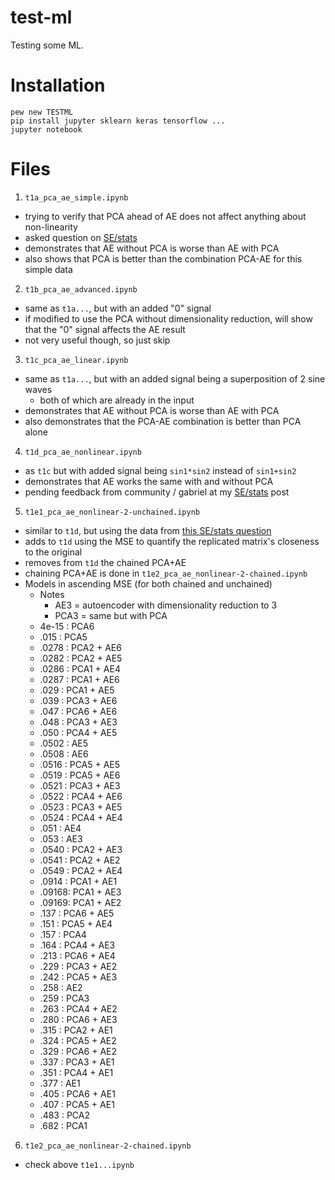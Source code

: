 # test-ml
Testing some ML.

# Installation
```
pew new TESTML
pip install jupyter sklearn keras tensorflow ...
jupyter notebook
```

# Files
1. `t1a_pca_ae_simple.ipynb`
  - trying to verify that PCA ahead of AE does not affect anything about non-linearity
  - asked question on [SE/stats](https://stats.stackexchange.com/questions/292181/does-pca-ahead-of-an-autoencoder-deter-it-from-detecting-non-linearity)
  - demonstrates that AE without PCA is worse than AE with PCA
  - also shows that PCA is better than the combination PCA-AE for this simple data

2. `t1b_pca_ae_advanced.ipynb`
  - same as `t1a...`, but with an added "0" signal
  - if modified to use the PCA without dimensionality reduction, will show that the "0" signal affects the AE result
  - not very useful though, so just skip

3. `t1c_pca_ae_linear.ipynb`
  - same as `t1a...`, but with an added signal being a superposition of 2 sine waves
    - both of which are already in the input
  - demonstrates that AE without PCA is worse than AE with PCA
  - also demonstrates that the PCA-AE combination is better than PCA alone

4. `t1d_pca_ae_nonlinear.ipynb`
  - as `t1c` but with added signal being `sin1*sin2` instead of `sin1+sin2`
  - demonstrates that AE works the same with and without PCA
  - pending feedback from community / gabriel at my [SE/stats](https://stats.stackexchange.com/questions/292181/does-pca-ahead-of-an-autoencoder-deter-it-from-detecting-non-linearity) post

5. `t1e1_pca_ae_nonlinear-2-unchained.ipynb`
  - similar to `t1d`, but using the data from [this SE/stats question](https://stats.stackexchange.com/questions/190148/autoencoder-pca-tensorflow?rq=1)
  - adds to `t1d` using the MSE to quantify the replicated matrix's closeness to the original
  - removes from `t1d` the chained PCA+AE
  - chaining PCA+AE is done in `t1e2_pca_ae_nonlinear-2-chained.ipynb`
  - Models in ascending MSE (for both chained and unchained)
    - Notes
      - AE3 = autoencoder with dimensionality reduction to 3
      - PCA3 = same but with PCA
    - 4e-15 : PCA6
    - .015  : PCA5
    - .0278 : PCA2 + AE6
    - .0282 : PCA2 + AE5
    - .0286 : PCA1 + AE4
    - .0287 : PCA1 + AE6
    - .029  : PCA1 + AE5
    - .039  : PCA3 + AE6
    - .047  : PCA6 + AE6
    - .048  : PCA3 + AE3
    - .050  : PCA4 + AE5
    - .0502 :        AE5
    - .0508 :        AE6
    - .0516 : PCA5 + AE5
    - .0519 : PCA5 + AE6
    - .0521 : PCA3 + AE3
    - .0522 : PCA4 + AE6
    - .0523 : PCA3 + AE5
    - .0524 : PCA4 + AE4
    - .051  :        AE4
    - .053  :        AE3
    - .0540 : PCA2 + AE3
    - .0541 : PCA2 + AE2
    - .0549 : PCA2 + AE4
    - .0914 : PCA1 + AE1
    - .09168: PCA1 + AE3
    - .09169: PCA1 + AE2
    - .137  : PCA6 + AE5
    - .151  : PCA5 + AE4
    - .157  : PCA4
    - .164  : PCA4 + AE3
    - .213  : PCA6 + AE4
    - .229  : PCA3 + AE2
    - .242  : PCA5 + AE3
    - .258  :        AE2
    - .259  : PCA3
    - .263  : PCA4 + AE2
    - .280  : PCA6 + AE3
    - .315  : PCA2 + AE1
    - .324  : PCA5 + AE2
    - .329  : PCA6 + AE2
    - .337  : PCA3 + AE1
    - .351  : PCA4 + AE1
    - .377  :        AE1
    - .405  : PCA6 + AE1
    - .407  : PCA5 + AE1
    - .483  : PCA2
    - .682  : PCA1

6. `t1e2_pca_ae_nonlinear-2-chained.ipynb`
  - check above `t1e1...ipynb`
